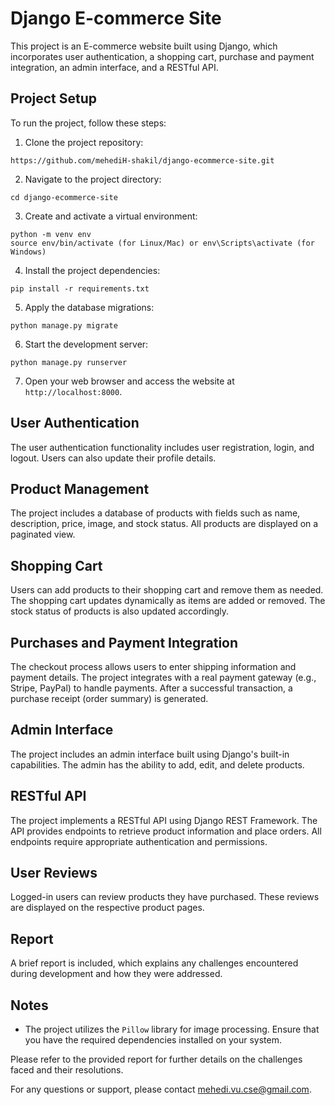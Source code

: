 # Django E-commerce Site

This project is an E-commerce website built using Django, which incorporates user authentication, a shopping cart, purchase and payment integration, an admin interface, and a RESTful API.

## Project Setup

To run the project, follow these steps:

1. Clone the project repository:

```
https://github.com/mehediH-shakil/django-ecommerce-site.git
```

2. Navigate to the project directory:

```
cd django-ecommerce-site
```

3. Create and activate a virtual environment:

```
python -m venv env
source env/bin/activate (for Linux/Mac) or env\Scripts\activate (for Windows)
```

4. Install the project dependencies:

```
pip install -r requirements.txt
```

5. Apply the database migrations:

```
python manage.py migrate
```

6. Start the development server:

```
python manage.py runserver
```

7. Open your web browser and access the website at `http://localhost:8000`.

## User Authentication

The user authentication functionality includes user registration, login, and logout. Users can also update their profile details.

## Product Management

The project includes a database of products with fields such as name, description, price, image, and stock status. All products are displayed on a paginated view.

## Shopping Cart

Users can add products to their shopping cart and remove them as needed. The shopping cart updates dynamically as items are added or removed. The stock status of products is also updated accordingly.

## Purchases and Payment Integration

The checkout process allows users to enter shipping information and payment details. The project integrates with a real payment gateway (e.g., Stripe, PayPal) to handle payments. After a successful transaction, a purchase receipt (order summary) is generated.

## Admin Interface

The project includes an admin interface built using Django's built-in capabilities. The admin has the ability to add, edit, and delete products.

## RESTful API

The project implements a RESTful API using Django REST Framework. The API provides endpoints to retrieve product information and place orders. All endpoints require appropriate authentication and permissions.

## User Reviews

Logged-in users can review products they have purchased. These reviews are displayed on the respective product pages.

## Report

A brief report is included, which explains any challenges encountered during development and how they were addressed.

## Notes
- The project utilizes the `Pillow` library for image processing. Ensure that you have the required dependencies installed on your system.

Please refer to the provided report for further details on the challenges faced and their resolutions.

For any questions or support, please contact mehedi.vu.cse@gmail.com.
